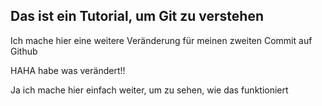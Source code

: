## Das ist ein Tutorial, um Git zu verstehen

Ich mache hier eine weitere Veränderung für meinen zweiten Commit auf Github

HAHA habe was verändert!!


Ja ich mache hier einfach weiter, um zu sehen, wie das funktioniert
